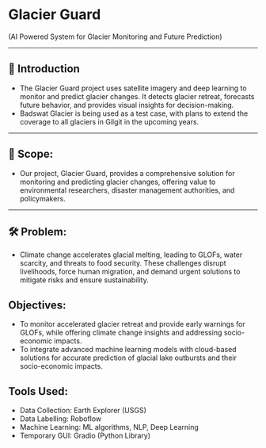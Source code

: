 # Glacier Guard 
  (AI Powered System for Glacier   Monitoring and Future Prediction)  


 

---

## 🚀 Introduction

- The Glacier Guard project uses satellite imagery and deep learning to monitor and predict glacier changes. It detects glacier retreat, forecasts future behavior, and provides visual insights for decision-making.
- Badswat Glacier is being used as a test case, with plans to extend the coverage to all glaciers in Gilgit in the upcoming years.


---

## 📂 Scope:


- Our project, Glacier Guard, provides a comprehensive solution for monitoring and predicting glacier changes, offering value to environmental researchers, disaster management authorities, and policymakers.


---

## 🛠️ Problem:

- Climate change accelerates glacial melting, leading to GLOFs, water scarcity, and threats to food security. These challenges disrupt livelihoods, force human migration, and demand urgent solutions to mitigate risks and ensure sustainability.


## Objectives:

- To monitor accelerated glacier retreat and provide early warnings for GLOFs, while offering climate change insights and addressing socio-economic impacts.
- To integrate advanced machine learning models with cloud-based solutions for accurate prediction of glacial lake outbursts and their socio-economic impacts. 


## Tools Used:
- Data Collection: Earth Explorer (USGS)
- Data Labelling: Roboflow
- Machine Learning: ML algorithms, NLP, Deep Learning
- Temporary GUI: Gradio (Python Library)



